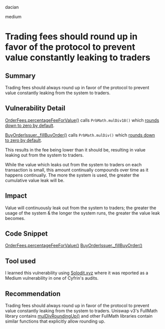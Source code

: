 dacian

medium

# Trading fees should round up in favor of the protocol to prevent value constantly leaking to traders

## Summary
Trading fees should always round up in favor of the protocol to prevent value constantly leaking from the system to traders.

## Vulnerability Detail
[OrderFees.percentageFeeForValue()](https://github.com/sherlock-audit/2023-06-dinari/blob/main/sbt-contracts/src/issuer/OrderFees.sol#L95) calls ``PrbMath.mulDiv18()`` which [rounds down to zero by default](https://github.com/PaulRBerg/prb-math/blob/main/src/Common.sol#L477).

[BuyOrderIssuer._fillBuyOrder()](https://github.com/sherlock-audit/2023-06-dinari/blob/main/sbt-contracts/src/issuer/BuyOrderIssuer.sol#L179) calls ``PrbMath.mulDiv()`` which [rounds down to zero by default](https://github.com/PaulRBerg/prb-math/blob/main/src/Common.sol#L376).

This results in the fee being lower than it should be, resulting in value leaking out from the system to traders.

While the value which leaks out from the system to traders on each transaction is small, this amount continually compounds over time as it happens continually. The more the system is used, the greater the cumulative value leak will be.

## Impact
Value will continuously leak out from the system to traders; the greater the usage of the system & the longer the system runs, the greater the value leak becomes.

## Code Snippet
[OrderFees.percentageFeeForValue()](https://github.com/sherlock-audit/2023-06-dinari/blob/main/sbt-contracts/src/issuer/OrderFees.sol#L95)
[BuyOrderIssuer._fillBuyOrder()](https://github.com/sherlock-audit/2023-06-dinari/blob/main/sbt-contracts/src/issuer/BuyOrderIssuer.sol#L179)

## Tool used
I learned this vulnerability using [Solodit.xyz](https://solodit.xyz/issues/different-rounding-directions-are-recommended-for-getting-buysell-info-cyfrin-sudoswap-markdown_) where it was reported as a Medium vulnerability in one of Cyfrin's audits.

## Recommendation
Trading fees should always round up in favor of the protocol to prevent value constantly leaking from the system to traders. Uniswap v3's FullMath library contains [mulDivRoundingUp()](https://github.com/Uniswap/v3-core/blob/main/contracts/libraries/FullMath.sol#L113) and other FullMath libraries contain similar functions that explicitly allow rounding up.